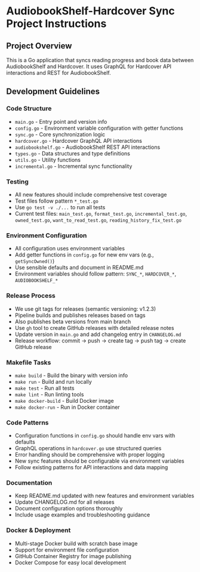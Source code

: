 # AudiobookShelf-Hardcover Sync Project Instructions

## Project Overview
This is a Go application that syncs reading progress and book data between AudiobookShelf and Hardcover. It uses GraphQL for Hardcover API interactions and REST for AudiobookShelf.

## Development Guidelines

### Code Structure
- `main.go` - Entry point and version info
- `config.go` - Environment variable configuration with getter functions
- `sync.go` - Core synchronization logic
- `hardcover.go` - Hardcover GraphQL API interactions
- `audiobookshelf.go` - AudiobookShelf REST API interactions
- `types.go` - Data structures and type definitions
- `utils.go` - Utility functions
- `incremental.go` - Incremental sync functionality

### Testing
- All new features should include comprehensive test coverage
- Test files follow pattern `*_test.go`
- Use `go test -v ./...` to run all tests
- Current test files: `main_test.go`, `format_test.go`, `incremental_test.go`, `owned_test.go`, `want_to_read_test.go`, `reading_history_fix_test.go`

### Environment Configuration
- All configuration uses environment variables
- Add getter functions in `config.go` for new env vars (e.g., `getSyncOwned()`)
- Use sensible defaults and document in README.md
- Environment variables should follow pattern: `SYNC_*`, `HARDCOVER_*`, `AUDIOBOOKSHELF_*`

### Release Process
- We use git tags for releases (semantic versioning: v1.2.3)
- Pipeline builds and publishes releases based on tags
- Also publishes beta versions from main branch
- Use `gh` tool to create GitHub releases with detailed release notes
- Update version in `main.go` and add changelog entry in `CHANGELOG.md`
- Release workflow: commit → push → create tag → push tag → create GitHub release

### Makefile Tasks
- `make build` - Build the binary with version info
- `make run` - Build and run locally  
- `make test` - Run all tests
- `make lint` - Run linting tools
- `make docker-build` - Build Docker image
- `make docker-run` - Run in Docker container

### Code Patterns
- Configuration functions in `config.go` should handle env vars with defaults
- GraphQL operations in `hardcover.go` use structured queries
- Error handling should be comprehensive with proper logging
- New sync features should be configurable via environment variables
- Follow existing patterns for API interactions and data mapping

### Documentation
- Keep README.md updated with new features and environment variables
- Update CHANGELOG.md for all releases
- Document configuration options thoroughly
- Include usage examples and troubleshooting guidance

### Docker & Deployment
- Multi-stage Docker build with scratch base image
- Support for environment file configuration
- GitHub Container Registry for image publishing
- Docker Compose for easy local development